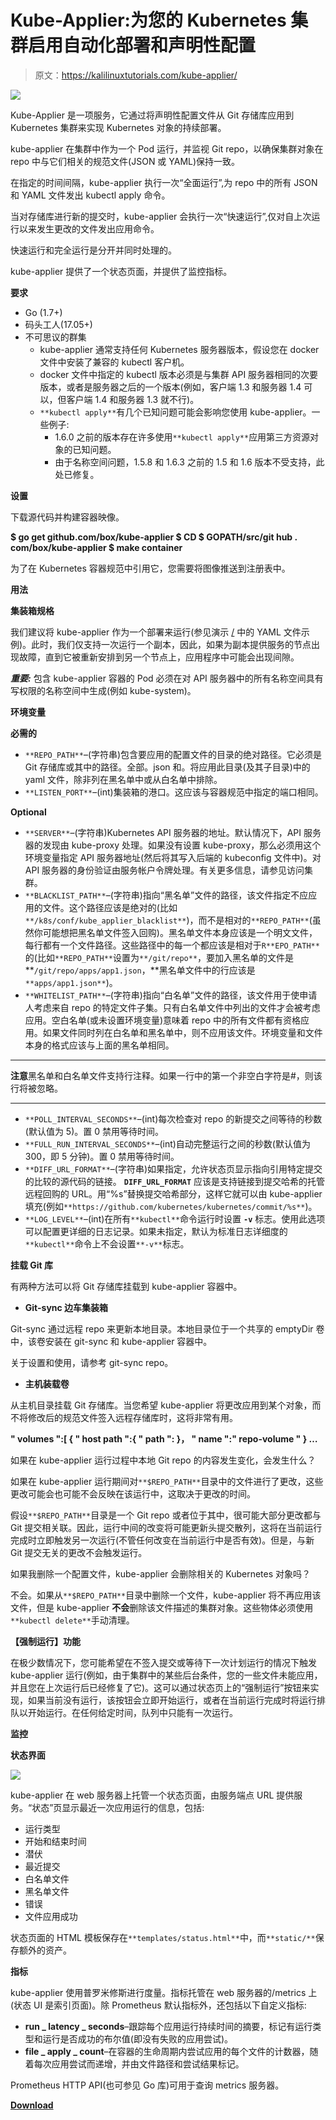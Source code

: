 # Kube-Applier:为您的 Kubernetes 集群启用自动化部署和声明性配置

> 原文：<https://kalilinuxtutorials.com/kube-applier/>

[![](img/9f01ae246ceba3802064bb2a2a5beb03.png)](https://blogger.googleusercontent.com/img/a/AVvXsEgkDhd3Zrmbs5mANTxhD7i3IYiWJgFuRZNtueS7cbX9sleVFpIcaMzWMO3m1ewttIv3Zhiy-AwiL6hBS9DvB4jJoi3_9QuOuRspHhDi3fD9L1tjZ6b_1cfxiJn6bfh0f5-Cs45IenpETDOepAZxbEwOrDnq4E5ggxal2dWWTbS40gdNqa6A2PHZ0LY9=s572)

Kube-Applier 是一项服务，它通过将声明性配置文件从 Git 存储库应用到 Kubernetes 集群来实现 Kubernetes 对象的持续部署。

kube-applier 在集群中作为一个 Pod 运行，并监视 Git [](https://github.com/box/kube-applier#mounting-the-git-repository)repo，以确保集群对象在 repo 中与它们相关的规范文件(JSON 或 YAML)保持一致。

在指定的时间间隔，kube-applier 执行一次“全面运行”,为 repo 中的所有 JSON 和 YAML 文件发出 kubectl apply 命令。

当对存储库进行新的提交时，kube-applier 会执行一次“快速运行”,仅对自上次运行以来发生更改的文件发出应用命令。

快速运行和完全运行是分开并同时处理的。

kube-applier 提供了一个状态页面，并提供了监控指标。

**要求**

*   Go (1.7+)
*   码头工人(17.05+)
*   不可思议的群集
    *   kube-applier 通常支持任何 Kubernetes 服务器版本，假设您在 docker 文件中安装了兼容的 kubectl 客户机。
    *   docker 文件中指定的 kubectl 版本必须是与集群 API 服务器相同的次要版本，或者是服务器之后的一个版本(例如，客户端 1.3 和服务器 1.4 可以，但客户端 1.4 和服务器 1.3 就不行)。
    *   `**kubectl apply**`有几个已知问题可能会影响您使用 kube-applier。一些例子:
        *   1.6.0 之前的版本存在许多使用`**kubectl apply**`应用第三方资源对象的已知问题。
        *   由于名称空间问题，1.5.8 和 1.6.3 之前的 1.5 和 1.6 版本不受支持，此处已修复。

**设置**

下载源代码并构建容器映像。

**$ go get github.com/box/kube-applier
$ CD $ GOPATH/src/git hub . com/box/kube-applier
$ make container**

为了在 Kubernetes 容器规范中引用它，您需要将图像推送到注册表中。

**用法**

**集装箱规格**

我们建议将 kube-applier 作为一个部署来运行(参见演示 [/](https://github.com/box/kube-applier/tree/master/demo) 中的 YAML 文件示例)。此时，我们仅支持一次运行一个副本，因此，如果为副本提供服务的节点出现故障，直到它被重新安排到另一个节点上，应用程序中可能会出现间隙。

***重要:*** 包含 kube-applier 容器的 Pod 必须在对 API 服务器中的所有名称空间具有写权限的名称空间中生成(例如 kube-system)。

**环境变量**

**必需的**

*   `**REPO_PATH**`–(字符串)包含要应用的配置文件的目录的绝对路径。它必须是 Git 存储库或其中的路径。全部。json 和。将应用此目录(及其子目录)中的 yaml 文件，除非列在黑名单中或从白名单中排除。
*   `**LISTEN_PORT**`–(int)集装箱的港口。这应该与容器规范中指定的端口相同。

**Optional**

*   `**SERVER**`–(字符串)Kubernetes API 服务器的地址。默认情况下，API 服务器的发现由 kube-proxy 处理。如果没有设置 kube-proxy，那么必须用这个环境变量指定 API 服务器地址(然后将其写入后端的 kubeconfig 文件中)。对 API 服务器的身份验证由服务帐户令牌处理。有关更多信息，请参见访问集群。
*   `**BLACKLIST_PATH**`–(字符串)指向“黑名单”文件的路径，该文件指定不应应用的文件。这个路径应该是绝对的(比如`**/k8s/conf/kube_applier_blacklist**`)，而不是相对的`**REPO_PATH**`(虽然你可能想把黑名单文件签入回购)。黑名单文件本身应该是一个明文文件，每行都有一个文件路径。这些路径中的每一个都应该是相对于`R**EPO_PATH**`的(比如`**REPO_PATH**`设置为`**/git/repo**`，要加入黑名单的文件是 **`/git/repo/apps/app1.json`，**黑名单文件中的行应该是`**apps/app1.json**`)。
*   `**WHITELIST_PATH**`–(字符串)指向“白名单”文件的路径，该文件用于使申请人考虑来自 repo 的特定文件子集。只有白名单文件中列出的文件才会被考虑应用。空白名单(或未设置环境变量)意味着 repo 中的所有文件都有资格应用。如果文件同时列在白名单和黑名单中，则不应用该文件。环境变量和文件本身的格式应该与上面的黑名单相同。

* * *

**注意**黑名单和白名单文件支持行注释。如果一行中的第一个非空白字符是#，则该行将被忽略。

* * *

*   `**POLL_INTERVAL_SECONDS**`–(int)每次检查对 repo 的新提交之间等待的秒数(默认值为 5)。置 0 禁用等待时间。
*   `**FULL_RUN_INTERVAL_SECONDS**`–(int)自动完整运行之间的秒数(默认值为 300，即 5 分钟)。置 0 禁用等待时间。
*   `**DIFF_URL_FORMAT**`–(字符串)如果指定，允许状态页显示指向引用特定提交的比较的源代码的链接。 **`DIFF_URL_FORMAT`** 应该是支持链接到提交哈希的托管远程回购的 URL。用“%s”替换提交哈希部分，这样它就可以由 kube-applier 填充(例如`**https://github.com/kubernetes/kubernetes/commit/%s**`)。
*   `**LOG_LEVEL**`–(int)在所有`**kubectl**`命令运行时设置 **`-v`** 标志。使用此选项可以配置更详细的日志记录。如果未指定，默认为标准日志详细度的`**kubectl**`命令上不会设置`**-v**`标志。

**挂载 Git 库**

有两种方法可以将 Git 存储库挂载到 kube-applier 容器中。

*   **Git-sync 边车集装箱**

Git-sync 通过远程 repo 来更新本地目录。本地目录位于一个共享的 emptyDir 卷中，该卷安装在 git-sync 和 kube-applier 容器中。

关于设置和使用，请参考 git-sync repo。

*   **主机装载卷**

从主机目录挂载 Git 存储库。当您希望 kube-applier 将更改应用到某个对象，而不将修改后的规范文件签入远程存储库时，这将非常有用。

**" volumes ":[
{
" host path ":{
" path ":
}，
" name ":" repo-volume "
}
…** 

如果在 kube-applier 运行过程中本地 Git repo 的内容发生变化，会发生什么？

如果在 kube-applier 运行期间对`**$REPO_PATH**`目录中的文件进行了更改，这些更改可能会也可能不会反映在该运行中，这取决于更改的时间。

假设`**$REPO_PATH**`目录是一个 Git repo 或者位于其中，很可能大部分更改都与 Git 提交相关联。因此，运行中间的改变将可能更新头提交散列，这将在当前运行完成时立即触发另一次运行(不管任何改变在当前运行中是否有效)。但是，与新 Git 提交无关的更改不会触发运行。

如果我删除一个配置文件，kube-applier 会删除相关的 Kubernetes 对象吗？

不会。如果从`**$REPO_PATH**`目录中删除一个文件，kube-applier 将不再应用该文件，但是 kube-applier **不会**删除该文件描述的集群对象。这些物体必须使用`**kubectl delete**`手动清理。

**【强制运行】功能**

在极少数情况下，您可能希望在不签入提交或等待下一次计划运行的情况下触发 kube-applier 运行(例如，由于集群中的某些后台条件，您的一些文件未能应用，并且您在上次运行后已经修复了它)。这可以通过状态页上的“强制运行”按钮来实现，如果当前没有运行，该按钮会立即开始运行，或者在当前运行完成时将运行排队以开始运行。在任何给定时间，队列中只能有一次运行。

**监控**

**状态界面**

![](img/1819d7ece24dc90f65ac642a63e55a1a.png)

kube-applier 在 web 服务器上托管一个状态页面，由服务端点 URL 提供服务。“状态”页显示最近一次应用运行的信息，包括:

*   运行类型
*   开始和结束时间
*   潜伏
*   最近提交
*   白名单文件
*   黑名单文件
*   错误
*   文件应用成功

状态页面的 HTML 模板保存在`**templates/status.html**`中，而`**static/**`保存额外的资产。

**指标**

kube-applier 使用普罗米修斯进行度量。指标托管在 web 服务器的/metrics 上(状态 UI 是索引页面)。除 Prometheus 默认指标外，还包括以下自定义指标:

*   **run _ latency _ seconds**–跟踪每个应用运行持续时间的摘要，标记有运行类型和运行是否成功的布尔值(即没有失败的应用尝试)。
*   **file _ apply _ count**–在容器的生命周期内尝试应用的每个文件的计数器，随着每次应用尝试而递增，并由文件路径和尝试结果标记。

Prometheus HTTP API(也可参见 Go 库)可用于查询 metrics 服务器。

[**Download**](https://github.com/box/kube-applier)